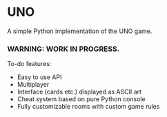 # UNO
A simple Python implementation of the UNO game.

### WARNING: WORK IN PROGRESS.

To-do features:
- Easy to use API
- Multiplayer
- Interface (cards etc.) displayed as ASCII art
- Cheat system based on pure Python console
- Fully customizable rooms with custom game rules